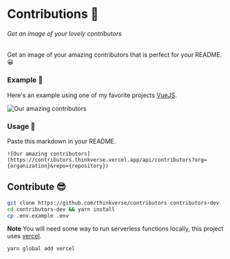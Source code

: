 # Contributions 🎩
###### Get an image of your lovely contributors

Get an image of your amazing contributors that is perfect for your README. 😀

### Example 🤘

Here's an example using one of my favorite projects [VueJS].

![Our amazing contributors](https://contributors.thinkverse.vercel.app/api/contributors?org=vuejs&repo=vue)

### Usage 🎉

Paste this markdown in your README.

`![Our amazing contributors](https://contributors.thinkverse.vercel.app/api/contributors?org={organization}&repo={repository})`

## Contribute 😎

```bash
git clone https://github.com/thinkverse/contributors contributors-dev
cd contributors-dev && yarn install
cp .env.example .env
```

**Note** You will need some way to run serverless functions locally, this project uses [vercel].

```bash
yarn global add vercel
```

[vuejs]: https://vuejs.org/
[vercel]: https://vercel.com/download